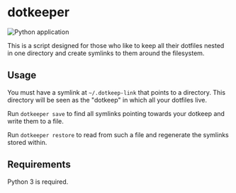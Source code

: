 # dotkeeper

![Python application](https://github.com/zacharied/dotkeeper/workflows/Python%20application/badge.svg)

This is a script designed for those who like to keep all their dotfiles nested in one directory and create symlinks to
them around the filesystem.

## Usage

You must have a symlink at `~/.dotkeep-link` that points to a directory. This directory will be seen as the "dotkeep" in
which all your dotfiles live.

Run `dotkeeper save` to find all symlinks pointing towards your dotkeep and write them to a file.

Run `dotkeeper restore` to read from such a file and regenerate the symlinks stored within.

## Requirements

Python 3 is required.
